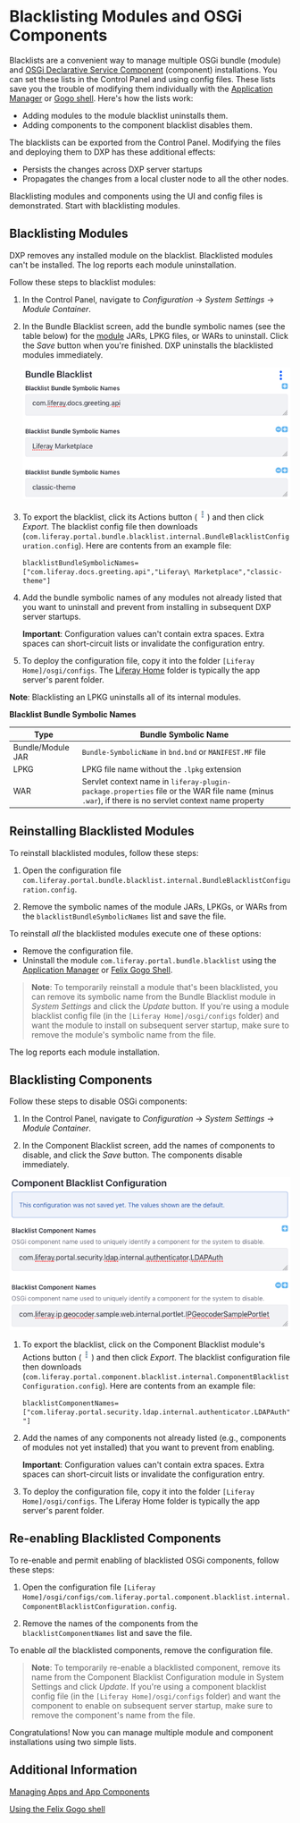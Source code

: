# Blacklisting Modules and OSGi Components

Blacklists are a convenient way to manage multiple OSGi bundle (module) and [OSGi Declarative Service Component](https://help.liferay.com/hc/en-us/articles/360028846452-Declarative-Services) (component) installations. You can set these lists in the Control Panel and using config files. These lists save you the trouble of modifying them individually with the [Application Manager](./04-managing-apps-and-app-components.md) or [Gogo shell](https://help.liferay.com/hc/en-us/articles/360029070351-Using-the-Felix-Gogo-Shell). Here's how the lists work:

- Adding modules to the module blacklist uninstalls them. 
- Adding components to the component blacklist disables them.

The blacklists can be exported from the Control Panel. Modifying the files and deploying them to DXP has these additional effects:

- Persists the changes across DXP server startups
- Propagates the changes from a local cluster node to all the other nodes.

Blacklisting modules and components using the UI and config files is demonstrated. Start with blacklisting modules.

## Blacklisting Modules

DXP removes any installed module on the blacklist. Blacklisted modules can't be installed. The log reports each module uninstallation.

Follow these steps to blacklist modules:

1.  In the Control Panel, navigate to *Configuration* &rarr; *System Settings* &rarr; *Module Container*.

1.  In the Bundle Blacklist screen, add the bundle symbolic names (see the table below) for the [module](https://help.liferay.com/hc/en-us/articles/360035467532-OSGi-and-Modularity#modules) JARs, LPKG files, or WARs to uninstall. Click the *Save* button when you're finished. DXP uninstalls the blacklisted modules immediately.
 
    ![Figure 1: This blacklist uninstalls the `com.liferay.docs.greeting.api` module, Liferay Marketplace LPKG, and `classic-theme` WAR.](./blacklisting-osgi-bundles-and-components/bundle-blacklist-configuration.png)

1.  To export the blacklist, click its Actions button (![Actions](./blacklisting-osgi-bundles-and-components/icon-actions.png)) and then click *Export*. The blacklist config file then downloads (`com.liferay.portal.bundle.blacklist.internal.BundleBlacklistConfiguration.config`). Here are contents from an example file:

    ```properties
    blacklistBundleSymbolicNames=["com.liferay.docs.greeting.api","Liferay\ Marketplace","classic-theme"]
    ```

1.  Add the bundle symbolic names of any modules not already listed that you want to uninstall and prevent from installing in subsequent DXP server startups.

    **Important**: Configuration values can't contain extra spaces. Extra spaces can short-circuit lists or invalidate the configuration entry.

1.  To deploy the configuration file, copy it into the folder `[Liferay Home]/osgi/configs`. The [Liferay Home](../../../installation-and-upgrades/14-reference/01-liferay-home.md) folder is typically the app server's parent folder.

**Note**: Blacklisting an LPKG uninstalls all of its internal modules.

**Blacklist Bundle Symbolic Names**

| Type       | Bundle Symbolic Name |
| ---------- | --------------|
| Bundle/Module JAR | `Bundle-SymbolicName` in `bnd.bnd` or `MANIFEST.MF` file |
| LPKG       | LPKG file name without the `.lpkg` extension |
| WAR        | Servlet context name in `liferay-plugin-package.properties` file or the WAR file name (minus `.war`), if there is no servlet context name property |

## Reinstalling Blacklisted Modules

To reinstall blacklisted modules, follow these steps:

1.  Open the configuration file `com.liferay.portal.bundle.blacklist.internal.BundleBlacklistConfiguration.config`.

1.  Remove the symbolic names of the module JARs, LPKGs, or WARs from the `blacklistBundleSymbolicNames` list and save the file.

To reinstall *all* the blacklisted modules execute one of these options:

- Remove the configuration file.
- Uninstall the module `com.liferay.portal.bundle.blacklist` using the [Application Manager](./04-managing-apps-and-app-components.md#using-the-app-manager) or [Felix Gogo Shell](https://help.liferay.com/hc/en-us/articles/360029070351-Using-the-Felix-Gogo-Shell).

> **Note**: To temporarily reinstall a module that's been blacklisted, you can remove its symbolic name from the Bundle Blacklist module in *System Settings* and click the *Update* button. If you're using a module blacklist config file (in the `[Liferay Home]/osgi/configs` folder) and want the module to install on subsequent server startup, make sure to remove the module's symbolic name from the file.

The log reports each module installation.

## Blacklisting Components

Follow these steps to disable OSGi components:

1.  In the Control Panel, navigate to *Configuration* &rarr; *System Settings* &rarr; *Module Container*.

1.  In the Component Blacklist screen, add the names of components to disable, and click the *Save* button. The components disable immediately.

![Figure 2: This blacklist disables the components `com.liferay.portal.security.ldap.internal.authenticator.LDAPAuth` and `com.liferay.ip.geocoder.sample.web.internal.portlet.IPGeocoderSamplePortlet`.](./blacklisting-osgi-bundles-and-components/component-blacklist-configuration.png)

1.  To export the blacklist, click on the Component Blacklist module's Actions button (![Actions](./blacklisting-osgi-bundles-and-components/icon-actions.png)) and then click *Export*. The blacklist configuration file then downloads (`com.liferay.portal.component.blacklist.internal.ComponentBlacklistConfiguration.config`). Here are contents from an example file:

    ```properties
    blacklistComponentNames=["com.liferay.portal.security.ldap.internal.authenticator.LDAPAuth","com.liferay.ip.geocoder.sample.web.internal.portlet.IPGeocoderSamplePortlet "]
    ```

1.  Add the names of any components not already listed (e.g., components of modules not yet installed) that you want to prevent from enabling.

    **Important**: Configuration values can't contain extra spaces. Extra spaces can short-circuit lists or invalidate the configuration entry.

1.  To deploy the configuration file, copy it into the folder `[Liferay Home]/osgi/configs`. The Liferay Home folder is typically the app server's parent folder.

## Re-enabling Blacklisted Components

To re-enable and permit enabling of blacklisted OSGi components, follow these steps:

1.  Open the configuration file `[Liferay Home]/osgi/configs/com.liferay.portal.component.blacklist.internal.ComponentBlacklistConfiguration.config`.

1.  Remove the names of the components from the `blacklistComponentNames` list and save the file.

To enable *all* the blacklisted components, remove the configuration file.

> **Note**: To temporarily re-enable a blacklisted component, remove its name from the Component Blacklist Configuration module in System Settings and click *Update*. If you're using a component blacklist config file (in the `[Liferay Home]/osgi/configs` folder) and want the component to enable on subsequent server startup, make sure to remove the component's name from the file.

Congratulations! Now you can manage multiple module and component installations using two simple lists.

## Additional Information

[Managing Apps and App Components](./04-managing-apps-and-app-components.md)

[Using the Felix Gogo shell](https://help.liferay.com/hc/en-us/articles/360029070351-Using-the-Felix-Gogo-Shell)
